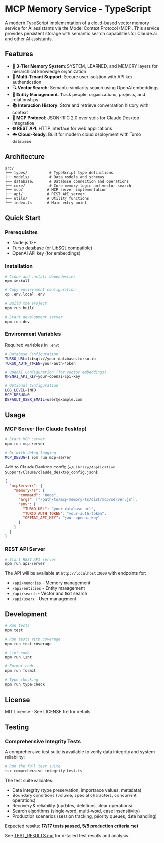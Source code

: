 # MCP Memory Service - TypeScript

A modern TypeScript implementation of a cloud-based vector memory service for AI assistants via the Model Context Protocol (MCP). This service provides persistent storage with semantic search capabilities for Claude.ai and other AI assistants.

## Features

- **🧠 3-Tier Memory System**: SYSTEM, LEARNED, and MEMORY layers for hierarchical knowledge organization
- **👥 Multi-Tenant Support**: Secure user isolation with API key authentication
- **🔍 Vector Search**: Semantic similarity search using OpenAI embeddings
- **🏢 Entity Management**: Track people, organizations, projects, and relationships
- **📚 Interaction History**: Store and retrieve conversation history with context
- **🔌 MCP Protocol**: JSON-RPC 2.0 over stdio for Claude Desktop integration
- **🌐 REST API**: HTTP interface for web applications
- **☁️ Cloud-Ready**: Built for modern cloud deployment with Turso database

## Architecture

```
src/
├── types/          # TypeScript type definitions
├── models/         # Data models and schemas
├── database/       # Database connection and operations
├── core/           # Core memory logic and vector search
├── mcp/           # MCP server implementation
├── api/           # REST API server
├── utils/         # Utility functions
└── index.ts       # Main entry point
```

## Quick Start

### Prerequisites

- Node.js 18+ 
- Turso database (or LibSQL compatible)
- OpenAI API key (for embeddings)

### Installation

```bash
# Clone and install dependencies
npm install

# Copy environment configuration
cp .env.local .env

# Build the project
npm run build

# Start development server
npm run dev
```

### Environment Variables

Required variables in `.env`:

```bash
# Database Configuration
TURSO_URL=libsql://your-database.turso.io
TURSO_AUTH_TOKEN=your-auth-token

# OpenAI Configuration (for vector embeddings)
OPENAI_API_KEY=your-openai-api-key

# Optional Configuration
LOG_LEVEL=INFO
MCP_DEBUG=0
DEFAULT_USER_EMAIL=user@example.com
```

## Usage

### MCP Server (for Claude Desktop)

```bash
# Start MCP server
npm run mcp-server

# Or with debug logging
MCP_DEBUG=1 npm run mcp-server
```

Add to Claude Desktop config (`~/Library/Application Support/Claude/claude_desktop_config.json`):

```json
{
  "mcpServers": {
    "memory-ts": {
      "command": "node",
      "args": ["/path/to/mcp-memory-ts/dist/mcp/server.js"],
      "env": {
        "TURSO_URL": "your-database-url",
        "TURSO_AUTH_TOKEN": "your-auth-token",
        "OPENAI_API_KEY": "your-openai-key"
      }
    }
  }
}
```

### REST API Server

```bash
# Start REST API server
npm run api-server
```

The API will be available at `http://localhost:3000` with endpoints for:
- `/api/memories` - Memory management
- `/api/entities` - Entity management  
- `/api/search` - Vector and text search
- `/api/users` - User management

## Development

```bash
# Run tests
npm test

# Run tests with coverage
npm run test:coverage

# Lint code
npm run lint

# Format code
npm run format

# Type checking
npm run type-check
```

## License

MIT License - See LICENSE file for details.

## Testing

### Comprehensive Integrity Tests

A comprehensive test suite is available to verify data integrity and system reliability:

```bash
# Run the full test suite
tsx comprehensive-integrity-test.ts
```

The test suite validates:
- Data integrity (type preservation, importance values, metadata)
- Boundary conditions (volume, special characters, concurrent operations)
- Recovery & reliability (updates, deletions, clear operations)
- Search algorithms (single-word, multi-word, case insensitivity)
- Production scenarios (session tracking, priority queues, date handling)

Expected results: **17/17 tests passed, 5/5 production criteria met**

See [TEST_RESULTS.md](./TEST_RESULTS.md) for detailed test results and analysis.

